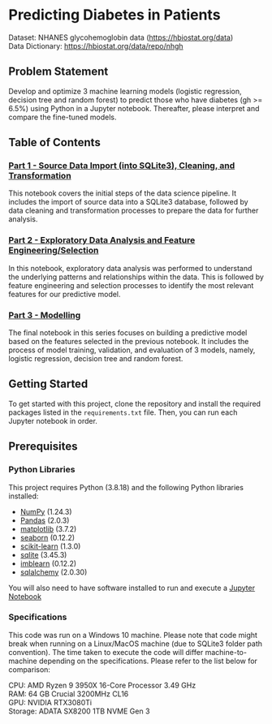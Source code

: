 # Predicting Diabetes in Patients<br>

Dataset: NHANES glycohemoglobin data (https://hbiostat.org/data)<br>
Data Dictionary: https://hbiostat.org/data/repo/nhgh

## Problem Statement
Develop and optimize 3 machine learning models (logistic regression, decision tree and random forest) to predict those who have diabetes (gh >= 6.5%) using Python in a Jupyter notebook. Thereafter, please interpret and compare the fine-tuned models.

## Table of Contents
### [Part 1 - Source Data Import (into SQLite3), Cleaning, and Transformation](./assessment/codes/Part%201%20-%20Source%20Data%20Import%20(into%20SQLite3)%2C%20Cleaning%2C%20and%20Transformation.ipynb)

This notebook covers the initial steps of the data science pipeline. It includes the import of source data into a SQLite3 database, followed by data cleaning and transformation processes to prepare the data for further analysis.

### [Part 2 - Exploratory Data Analysis and Feature Engineering/Selection](./assessment/codes/Part%202%20-%20Exploratory%20Data%20Analysis%20and%20Feature%20Engineering_Selection.ipynb)

In this notebook, exploratory data analysis was performed to understand the underlying patterns and relationships within the data. This is followed by feature engineering and selection processes to identify the most relevant features for our predictive model.

### [Part 3 - Modelling](./assessment/codes/Part%203%20-%20Modelling.ipynb)

The final notebook in this series focuses on building a predictive model based on the features selected in the previous notebook. It includes the process of model training, validation, and evaluation of 3 models, namely, logistic regression, decision tree and random forest.

## Getting Started

To get started with this project, clone the repository and install the required packages listed in the `requirements.txt` file. Then, you can run each Jupyter notebook in order.

## Prerequisites

### Python Libraries

This project requires Python (3.8.18) and the following Python libraries installed:

- [NumPy](http://www.numpy.org/) (1.24.3)
- [Pandas](http://pandas.pydata.org) (2.0.3)
- [matplotlib](http://matplotlib.org/) (3.7.2)
- [seaborn](https://seaborn.pydata.org/) (0.12.2)
- [scikit-learn](http://scikit-learn.org/stable/) (1.3.0)
- [sqlite](https://docs.python.org/3/library/sqlite3.html) (3.45.3)
- [imblearn](https://pypi.org/project/imbalanced-learn/) (0.12.2)
- [sqlalchemy](https://www.sqlalchemy.org/) (2.0.30)

You will also need to have software installed to run and execute a [Jupyter Notebook](http://ipython.org/notebook.html)

### Specifications<br>
This code was run on a Windows 10 machine. Please note that code might break when running on a Linux/MacOS machine (due to SQLite3 folder path convention). The time taken to execute the code will differ machine-to-machine depending on the specifications. Please refer to the list below for comparison:

CPU: AMD Ryzen 9 3950X 16-Core Processor 3.49 GHz<br>
RAM: 64 GB Crucial 3200MHz CL16<br>
GPU: NVIDIA RTX3080Ti<br>
Storage: ADATA SX8200 1TB NVME Gen 3<br>
